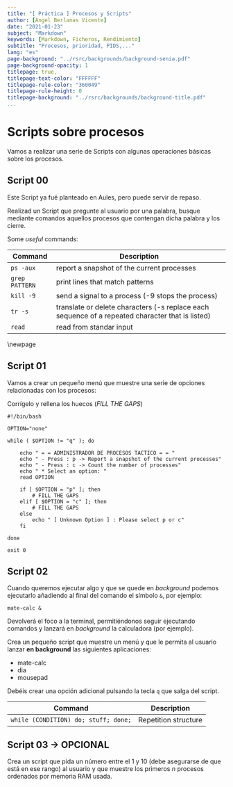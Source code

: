 ```yaml
---
title: "[ Práctica ] Procesos y Scripts"
author: [Angel Berlanas Vicente]
date: "2021-01-23"
subject: "Markdown"
keywords: [Markdown, Ficheros, Rendimiento]
subtitle: "Procesos, prioridad, PIDS,..."
lang: "es"
page-background: "../rsrc/backgrounds/background-senia.pdf"
page-background-opacity: 1
titlepage: true,
titlepage-text-color: "FFFFFF"
titlepage-rule-color: "360049"
titlepage-rule-height: 0
titlepage-background: "../rsrc/backgrounds/background-title.pdf"
...
```


# Scripts sobre procesos

Vamos a realizar una serie de Scripts con algunas operaciones básicas
sobre los procesos.

## Script 00

Este Script ya fué planteado en Aules, pero puede servir de repaso.

Realizad un Script que pregunte al usuario por una palabra, busque mediante 
comandos aquellos procesos que contengan dicha palabra y los cierre.

Some *useful* commands:

|Command| Description |
|-------|--------|
| `ps -aux`| report a snapshot of the current processes|   
| `grep PATTERN` | print lines that match patterns|
| `kill -9`| send a signal to a process (-9 stops the process)|
| `tr -s` | translate or delete characters (-s replace each sequence of a repeated character that is listed) |
| `read` | read from standar input|

\newpage
## Script 01

Vamos a crear un pequeño menú que muestre una serie de opciones relacionadas con los procesos:

Corrígelo y rellena los huecos (*FILL THE GAPS*)

```shell
#!/bin/bash

OPTION="none"

while ( $OPTION != "q" ); do 

    echo " = = ADMINISTRADOR DE PROCESOS TACTICO = = "
    echo " - Press : p -> Report a snapshot of the current processes"
    echo " - Press : c -> Count the number of processes"
    echo " * Select an option: "
    read OPTION

    if [ $OPTION = "p" ]; then
        # FILL THE GAPS
    elif [ $OPTION = "c" ]; then
        # FILL THE GAPS
    else 
        echo " [ Unknown Option ] : Please select p or c"
    fi

done

exit 0
```

## Script 02

Cuando queremos ejecutar algo y que se quede en *background* podemos ejecutarlo
añadiendo al final del comando el símbolo `&`, por ejemplo:

```shell
mate-calc &
```

Devolverá el foco a la terminal, permitiéndonos seguir ejecutando comandos y lanzará 
en *background* la calculadora (por ejemplo).

Crea un pequeño script que muestre un menú y que le permita al usuario lanzar **en background** las siguientes aplicaciones:

* mate-calc
* dia
* mousepad

Debéis crear una opción adicional pulsando la tecla `q` que salga del script.

| Command | Description |
|---------|-------------|
| `while (CONDITION) do; stuff; done;`   | Repetition structure |

## Script 03 -> OPCIONAL

Crea un script que pida un número entre el 1 y 10 (debe asegurarse de que está en ese rango) al usuario y que muestre
los primeros *n* procesos ordenados por memoria RAM usada.




